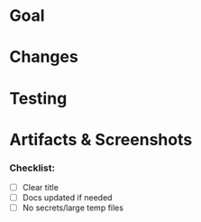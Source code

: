 # Goal

# Changes

# Testing

# Artifacts & Screenshots

### Checklist:

- [ ] Clear title
- [ ] Docs updated if needed
- [ ] No secrets/large temp files
